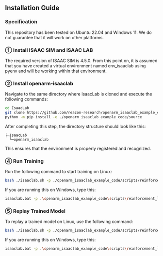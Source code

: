 ## Installation Guide

### Specification
This repository has been tested on Ubuntu 22.04 and Windows 11.
We do not guarantee that it will work on other platforms.

### ① Install ISAAC SIM and ISAAC LAB
The required version of ISAAC SIM is 4.5.0.
From this point on, it is assumed that you have created a virtual environment named env_isaaclab using pyenv and will be working within that environment.

### ② Install openarm-isaaclab
Navigate to the same directory where IsaacLab is cloned and execute the following commands:

```bash
cd IsaacLab
git clone https://github.com/reazon-research/openarm_isaaclab_example_code/tree/main
python -m pip install -e ./openarm_isaaclab_example_code/source
```

After completing this step, the directory structure should look like this:

```
├─IsaacLab
  └─openarm_isaaclab
```

This ensures that the environment is properly registered and recognized.

### ④ Run Training
Run the following command to start training on Linux:

```bash
bash ./isaaclab.sh -p ./openarm_isaaclab_example_code/scripts/reinforcement_learning/rsl_rl/train.py --task Isaac-Reach-OpenArm-v1 --num_envs 2048
```

If you are running this on Windows, type this:
```bash
isaaclab.bat -p .\openarm_isaaclab_example_code\scripts\reinforcement_learning\rsl_rl\train.py --task Isaac-Reach-OpenArm-v1 --num_envs 2048
```

### ⑤ Replay Trained Model
To replay a trained model on Linux, use the following command:

```bash
bash ./isaaclab.sh -p ./openarm_isaaclab_example_code/scripts/reinforcement_learning/rsl_rl/play.py --task Isaac-Reach-OpenArm-v1 --num_envs 64
```

If you are running this on Windows, type this:
```bash
isaaclab.bat -p .\openarm_isaaclab_example_code\scripts\reinforcement_learning\rsl_rl\play.py --task Isaac-Reach-OpenArm-v1 --num_envs 64
```
